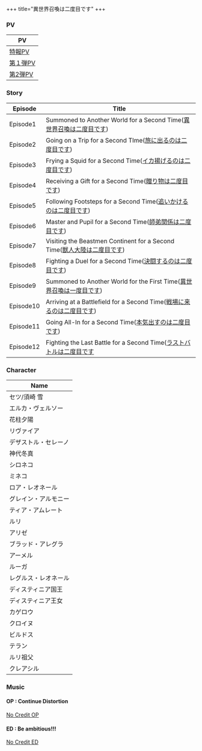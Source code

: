 +++
title="異世界召喚は二度目です"
+++

### PV
| PV                                                   |
| ---------------------------------------------------- |
| [特報PV](https://www.youtube.com/watch?v=FNoriLaH0IM)  |
| [第１弾PV](https://www.youtube.com/watch?v=_0NDie93JmI) |
| [第2弾PV](https://www.youtube.com/watch?v=tUsIxVgibbE) |

### Story
| Episode   | Title                                                                                                                                                                                                                                                                                        |
| --------- | -------------------------------------------------------------------------------------------------------------------------------------------------------------------------------------------------------------------------------------------------------------------------------------------- |
| Episode1  | Summoned to Another World for a Second Time([異世界召喚は二度目です](https://isenido.com/story/%e7%95%b0%e4%b8%96%e7%95%8c%e5%8f%ac%e5%96%9a%e3%81%af%e4%ba%8c%e5%ba%a6%e7%9b%ae%e3%81%a7%e3%81%99/))                                                                                                   |
| Episode2  | Going on a Trip for a Second TIme([旅に出るのは二度目です](https://isenido.com/story/%e7%95%b0%e4%b8%96%e7%95%8c%e5%8f%ac%e5%96%9a%e3%81%af%e4%ba%8c%e5%ba%a6%e7%9b%ae%e3%81%a7%e3%81%99%e3%80%82%e7%ac%ac%e4%ba%8c%e8%a9%b1/))                                                                         |
| Episode3  | Frying a Squid for a Second Time([イカ揚げるのは二度目です](https://isenido.com/story/%e7%ac%ac%e4%b8%89%e8%a9%b1%e3%80%8e%e3%82%a4%e3%82%ab%e6%8f%9a%e3%81%92%e3%82%8b%e3%81%ae%e3%81%af%e4%ba%8c%e5%ba%a6%e7%9b%ae%e3%81%a7%e3%81%99%e3%80%8f/))                                                       |
| Episode4  | Receiving a Gift for a Second Time([贈り物は二度目です](https://isenido.com/story/%e7%ac%ac%e5%9b%9b%e8%a9%b1%e3%80%8e%e8%b4%88%e3%82%8a%e7%89%a9%e3%81%af%e4%ba%8c%e5%ba%a6%e7%9b%ae%e3%81%a7%e3%81%99%e3%80%8f/))                                                                                   |
| Episode5  | Following Footsteps for a Second Time([追いかけるのは二度目です](https://isenido.com/story/%e7%ac%ac%e4%ba%94%e8%a9%b1%e3%80%8e%e8%bf%bd%e3%81%84%e3%81%8b%e3%81%91%e3%82%8b%e3%81%ae%e3%81%af%e4%ba%8c%e5%ba%a6%e7%9b%ae%e3%81%a7%e3%81%99%e3%80%8f/))                                                  |
| Episode6  | Master and Pupil for a Second Time([師弟関係は二度目です](https://isenido.com/story/%e7%ac%ac%e5%85%ad%e8%a9%b1%e3%80%8e%e5%b8%ab%e5%bc%9f%e9%96%a2%e4%bf%82%e3%81%af%e4%ba%8c%e5%ba%a6%e7%9b%ae%e3%81%a7%e3%81%99%e3%80%8f/))                                                                         |
| Episode7  | Visiting the Beastmen Continent for a Second Time([獣人大陸は二度目です](https://isenido.com/story/%e7%ac%ac%e4%b8%83%e8%a9%b1%e3%80%8e%e7%8d%a3%e4%ba%ba%e5%a4%a7%e9%99%b8%e3%81%af%e4%ba%8c%e5%ba%a6%e7%9b%ae%e3%81%a7%e3%81%99%e3%80%8f/))                                                          |
| Episode8  | Fighting a Duel for a Second Time([決闘するのは二度目です](https://isenido.com/story/%e7%ac%ac%e5%85%ab%e8%a9%b1%e3%80%90%e6%b1%ba%e9%97%98%e3%81%99%e3%82%8b%e3%81%ae%e3%81%af%e4%ba%8c%e5%ba%a6%e7%9b%ae%e3%81%a7%e3%81%99%e3%80%91/))                                                                |
| Episode9  | Summoned to Another World for the First Time([異世界召喚は一度目です](https://isenido.com/story/%e7%ac%ac%e4%b9%9d%e8%a9%b1%e3%80%8e%e7%95%b0%e4%b8%96%e7%95%8c%e5%8f%ac%e5%96%9a%e3%81%af%e4%b8%80%e5%ba%a6%e7%9b%ae%e3%81%a7%e3%81%99%e3%80%8f/))                                                     |
| Episode10 | Arriving at a Battlefield for a Second Time([戦場に来るのは二度目です](https://isenido.com/story/%e7%ac%ac%e5%8d%81%e8%a9%b1%e3%80%8e%e6%88%a6%e5%a0%b4%e3%81%ab%e6%9d%a5%e3%82%8b%e3%81%ae%e3%81%af%e4%ba%8c%e5%ba%a6%e7%9b%ae%e3%81%a7%e3%81%99%e3%80%8f/))                                            |
| Episode11 | Going All-In for a Second Time([本気出すのは二度目です](https://isenido.com/story/%e7%ac%ac%e5%8d%81%e4%b8%80%e8%a9%b1%e3%80%8e%e6%9c%ac%e6%b0%97%e5%87%ba%e3%81%99%e3%81%ae%e3%81%af%e4%ba%8c%e5%ba%a6%e7%9b%ae%e3%81%a7%e3%81%99%e3%80%8f/))                                                          |
| Episode12 | Fighting the Last Battle for a Second Time([ラストバトルは二度目です](https://isenido.com/story/%e6%9c%80%e7%b5%82%e8%a9%b1%ef%bc%88%e7%ac%ac%e5%8d%81%e4%ba%8c%e8%a9%b1%ef%bc%89%e3%80%8e%e3%83%a9%e3%82%b9%e3%83%88%e3%83%90%e3%83%88%e3%83%ab%e3%81%af%e4%ba%8c%e5%ba%a6%e7%9b%ae%e3%81%a7%e3%81%99/) |

### Character
| Name       |
| ---------- |
| セツ/須崎 雪    |
| エルカ・ヴェルソー  |
| 花柱夕陽       |
| リヴァイア      |
| デザストル・セレーノ |
| 神代冬真       |
| シロネコ       |
| ミネコ        |
| ロア・レオネール   |
| グレイン・アルモニー |
| ティア・アムレート  |
| ルリ         |
| アリゼ        |
| ブラッド・アレグラ  |
| アーメル       |
| ルーガ        |
| レグルス・レオネール |
| ディスティニア国王  |
| ディスティニア王女  |
| カゲロウ       |
| クロイヌ       |
| ビルドス       |
| テラン        |
| ルリ祖父       |
| クレアシル      |

### Music
#### OP : Continue Distortion
[No Credit OP](https://seiyaworld.github.io/video01/isekainidome_op.mp4)

#### ED : Be ambitious!!!
[No Credit ED](https://seiyaworld.github.io/video01/isekainidome_ed.mp4)
